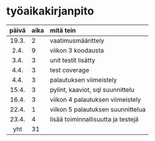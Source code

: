 # työaikakirjanpito

| päivä | aika | mitä tein  |
| :----:|:-----| :-----|
| 19.3. | 2    | vaatimusmäärittely |
|  2.4. | 9    | viikon 3 koodausta |
|  3.4. | 3    | unit testit lisätty |
|  4.4. | 3    | test coverage |
|  4.4. | 3    | palautuksen viimeistely |
| 15.4. | 3    | pylint, kaaviot, sql suunnittelu |
| 16.4. | 3    | viikon 4 palautuksen viimeistely |
| 22.4. | 1    | viikon 5 palautuksen suunnittelua |
| 23.4. | 4    | lisää toiminnallisuutta ja testejä |
|  yht  | 31    |  |
